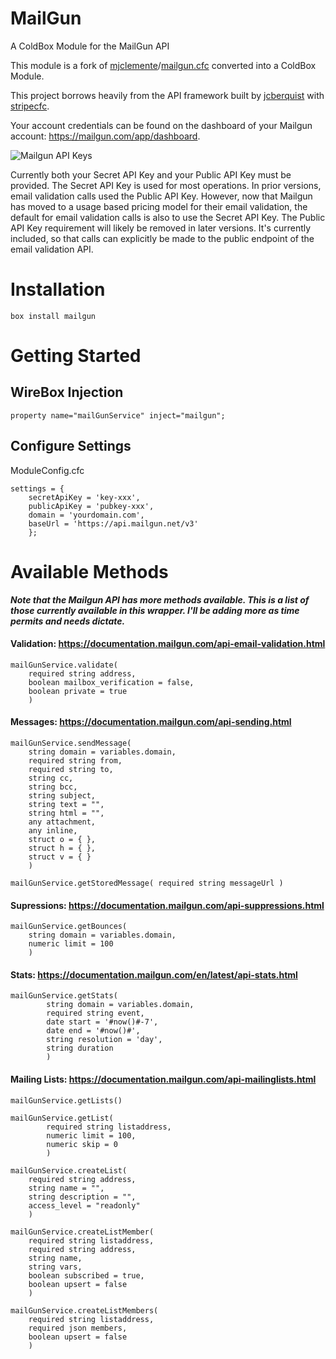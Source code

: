 # MailGun
A ColdBox Module for the MailGun API

This module is a fork of [mjclemente](https://github.com/mjclemente)/[mailgun.cfc](https://github.com/mjclemente/mailgun.cfc) converted into a ColdBox Module.

This project borrows heavily from the API framework built by [jcberquist](https://github.com/jcberquist) with [stripecfc](https://github.com/jcberquist/stripecfc).

Your account credentials can be found on the dashboard of your Mailgun account: <https://mailgun.com/app/dashboard>.

![Mailgun API Keys](https://github.com/mjclemente/mailgun.cfc/raw/master/assets/images/api-keys.png)

Currently both your Secret API Key and your Public API Key must be provided. The Secret API Key is used for most operations. In prior versions, email validation calls used the Public API Key. However, now that Mailgun has moved to a usage based pricing model for their email validation, the default for email validation calls is also to use the Secret API Key. The Public API Key requirement will likely be removed in later versions. It's currently included, so that calls can explicitly be made to the public endpoint of the email validation API.

# Installation
```
box install mailgun
```

# Getting Started

## WireBox Injection
```
property name="mailGunService" inject="mailgun";
```

## Configure Settings
ModuleConfig.cfc
```
settings = {
    secretApiKey = 'key-xxx', 
    publicApiKey = 'pubkey-xxx', 
    domain = 'yourdomain.com', 
    baseUrl = 'https://api.mailgun.net/v3' 
    };
```

# Available Methods
***Note that the Mailgun API has more methods available. This is a list of those currently available in this wrapper. I'll be adding more as time permits and needs dictate.***

#### Validation: <https://documentation.mailgun.com/api-email-validation.html>

```
mailGunService.validate( 
    required string address, 
    boolean mailbox_verification = false, 
    boolean private = true 
    )
```

#### Messages: <https://documentation.mailgun.com/api-sending.html>

```
mailGunService.sendMessage( 
    string domain = variables.domain, 
    required string from, 
    required string to, 
    string cc, 
    string bcc, 
    string subject, 
    string text = "", 
    string html = "", 
    any attachment, 
    any inline, 
    struct o = { }, 
    struct h = { }, 
    struct v = { } 
    )

mailGunService.getStoredMessage( required string messageUrl )
```

#### Supressions: <https://documentation.mailgun.com/api-suppressions.html>

```
mailGunService.getBounces( 
    string domain = variables.domain, 
    numeric limit = 100 
    )
```

#### Stats: <https://documentation.mailgun.com/en/latest/api-stats.html>

```
mailGunService.getStats( 
        string domain = variables.domain, 
        required string event, 
        date start = '#now()#-7', 
        date end = '#now()#', 
        string resolution = 'day', 
        string duration
        )
```

#### Mailing Lists: <https://documentation.mailgun.com/api-mailinglists.html>

```
mailGunService.getLists()

mailGunService.getList( 
        required string listaddress, 
        numeric limit = 100, 
        numeric skip = 0 
        )

mailGunService.createList( 
    required string address, 
    string name = "", 
    string description = "", 
    access_level = "readonly" 
    )

mailGunService.createListMember( 
    required string listaddress, 
    required string address, 
    string name, 
    string vars, 
    boolean subscribed = true, 
    boolean upsert = false 
    )

mailGunService.createListMembers( 
    required string listaddress, 
    required json members, 
    boolean upsert = false 
    )
```
